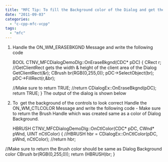 ```yaml
---
title: "MFC Tip: To fill the Background color of the Dialog and get the background of the controls to look correct"
date: "2011-09-03"
categories: 
  - "c-cpp-mfc-vcpp"
tags: 
  - "mfc"
---
```


1. Handle the ON\_WM\_ERASEBKGND Message and write the following code
    
    BOOL CTNV\_MFCDialogDemoDlg::OnEraseBkgnd(CDC\* pDC)
    {
    CRect r;
    //GetClientRect gets the width & height of the client area of the Dialog
    GetClientRect(&r);
    CBrush br(RGB(0,255,0));
    pDC->SelectObject(br);
    pDC->FillRect(r,&br);
    
    //Make sure to return TRUE;
     //return CDialogEx::OnEraseBkgnd(pDC);
    return TRUE;
    }
    The output of the dialog is shown below  
    
2. To  get the background of the controls to look correct Handle the ON\_WM\_CTLCOLOR Message and write the following code - Make sure to return the Brush Handle which was created same as a color of Dialog Background.
    
    HBRUSH CTNV\_MFCDialogDemoDlg::OnCtlColor(CDC\* pDC, CWnd\* pWnd, UINT nCtlColor)
    {
    //HBRUSH hbr = CDialogEx::OnCtlColor(pDC, pWnd, nCtlColor);
     //return hbr;
    

//Make sure to return the Brush color should be same as Dialog Background color CBrush br(RGB(0,255,0)); return (HBRUSH)br; }
